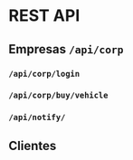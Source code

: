 # REST API

## Empresas `/api/corp`

### `/api/corp/login`

### `/api/corp/buy/vehicle`

### `/api/notify/`

## Clientes

